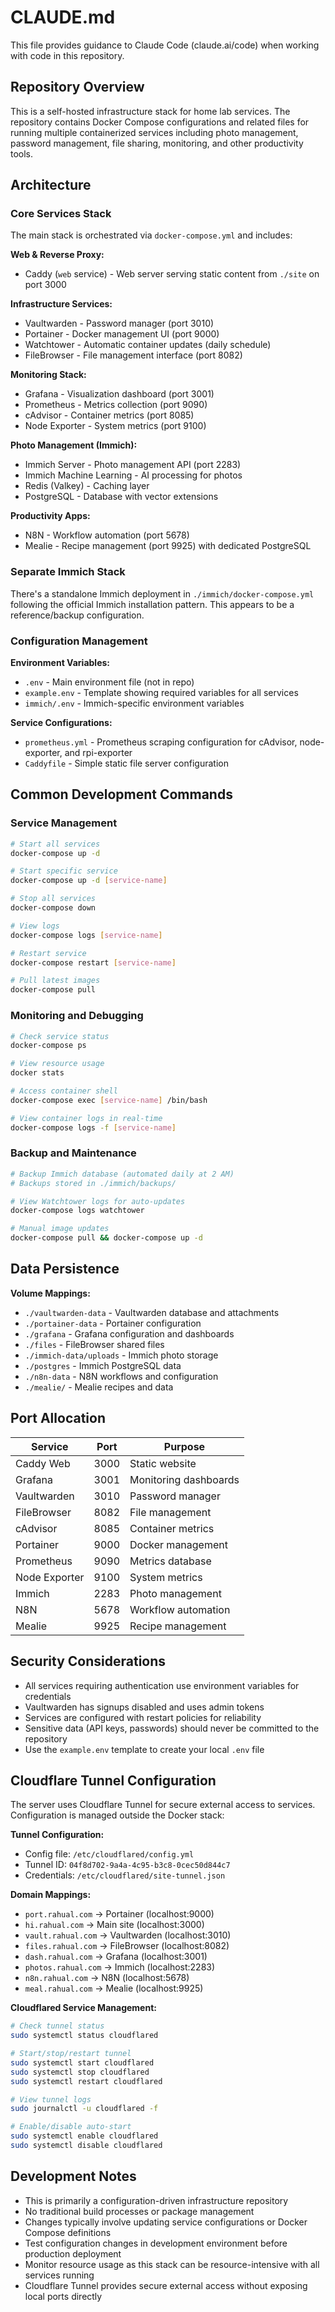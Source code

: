 # CLAUDE.md

This file provides guidance to Claude Code (claude.ai/code) when working with code in this repository.

## Repository Overview

This is a self-hosted infrastructure stack for home lab services. The repository contains Docker Compose configurations and related files for running multiple containerized services including photo management, password management, file sharing, monitoring, and other productivity tools.

## Architecture

### Core Services Stack

The main stack is orchestrated via `docker-compose.yml` and includes:

**Web & Reverse Proxy:**
- Caddy (`web` service) - Web server serving static content from `./site` on port 3000

**Infrastructure Services:**
- Vaultwarden - Password manager (port 3010)
- Portainer - Docker management UI (port 9000)
- Watchtower - Automatic container updates (daily schedule)
- FileBrowser - File management interface (port 8082)

**Monitoring Stack:**
- Grafana - Visualization dashboard (port 3001)
- Prometheus - Metrics collection (port 9090) 
- cAdvisor - Container metrics (port 8085)
- Node Exporter - System metrics (port 9100)

**Photo Management (Immich):**
- Immich Server - Photo management API (port 2283)
- Immich Machine Learning - AI processing for photos
- Redis (Valkey) - Caching layer
- PostgreSQL - Database with vector extensions

**Productivity Apps:**
- N8N - Workflow automation (port 5678)
- Mealie - Recipe management (port 9925) with dedicated PostgreSQL

### Separate Immich Stack

There's a standalone Immich deployment in `./immich/docker-compose.yml` following the official Immich installation pattern. This appears to be a reference/backup configuration.

### Configuration Management

**Environment Variables:**
- `.env` - Main environment file (not in repo)
- `example.env` - Template showing required variables for all services
- `immich/.env` - Immich-specific environment variables

**Service Configurations:**
- `prometheus.yml` - Prometheus scraping configuration for cAdvisor, node-exporter, and rpi-exporter
- `Caddyfile` - Simple static file server configuration

## Common Development Commands

### Service Management
```bash
# Start all services
docker-compose up -d

# Start specific service
docker-compose up -d [service-name]

# Stop all services
docker-compose down

# View logs
docker-compose logs [service-name]

# Restart service
docker-compose restart [service-name]

# Pull latest images
docker-compose pull
```

### Monitoring and Debugging
```bash
# Check service status
docker-compose ps

# View resource usage
docker stats

# Access container shell
docker-compose exec [service-name] /bin/bash

# View container logs in real-time
docker-compose logs -f [service-name]
```

### Backup and Maintenance
```bash
# Backup Immich database (automated daily at 2 AM)
# Backups stored in ./immich/backups/

# View Watchtower logs for auto-updates
docker-compose logs watchtower

# Manual image updates
docker-compose pull && docker-compose up -d
```

## Data Persistence

**Volume Mappings:**
- `./vaultwarden-data` - Vaultwarden database and attachments
- `./portainer-data` - Portainer configuration
- `./grafana` - Grafana configuration and dashboards
- `./files` - FileBrowser shared files
- `./immich-data/uploads` - Immich photo storage
- `./postgres` - Immich PostgreSQL data
- `./n8n-data` - N8N workflows and configuration
- `./mealie/` - Mealie recipes and data

## Port Allocation

| Service | Port | Purpose |
|---------|------|---------|
| Caddy Web | 3000 | Static website |
| Grafana | 3001 | Monitoring dashboards |
| Vaultwarden | 3010 | Password manager |
| FileBrowser | 8082 | File management |
| cAdvisor | 8085 | Container metrics |
| Portainer | 9000 | Docker management |
| Prometheus | 9090 | Metrics database |
| Node Exporter | 9100 | System metrics |
| Immich | 2283 | Photo management |
| N8N | 5678 | Workflow automation |
| Mealie | 9925 | Recipe management |

## Security Considerations

- All services requiring authentication use environment variables for credentials
- Vaultwarden has signups disabled and uses admin tokens
- Services are configured with restart policies for reliability
- Sensitive data (API keys, passwords) should never be committed to the repository
- Use the `example.env` template to create your local `.env` file

## Cloudflare Tunnel Configuration

The server uses Cloudflare Tunnel for secure external access to services. Configuration is managed outside the Docker stack:

**Tunnel Configuration:**
- Config file: `/etc/cloudflared/config.yml`
- Tunnel ID: `04f8d702-9a4a-4c95-b3c8-0cec50d844c7`
- Credentials: `/etc/cloudflared/site-tunnel.json`

**Domain Mappings:**
- `port.rahual.com` → Portainer (localhost:9000)
- `hi.rahual.com` → Main site (localhost:3000)
- `vault.rahual.com` → Vaultwarden (localhost:3010)
- `files.rahual.com` → FileBrowser (localhost:8082)
- `dash.rahual.com` → Grafana (localhost:3001)
- `photos.rahual.com` → Immich (localhost:2283)
- `n8n.rahual.com` → N8N (localhost:5678)
- `meal.rahual.com` → Mealie (localhost:9925)

**Cloudflared Service Management:**
```bash
# Check tunnel status
sudo systemctl status cloudflared

# Start/stop/restart tunnel
sudo systemctl start cloudflared
sudo systemctl stop cloudflared
sudo systemctl restart cloudflared

# View tunnel logs
sudo journalctl -u cloudflared -f

# Enable/disable auto-start
sudo systemctl enable cloudflared
sudo systemctl disable cloudflared
```

## Development Notes

- This is primarily a configuration-driven infrastructure repository
- No traditional build processes or package management
- Changes typically involve updating service configurations or Docker Compose definitions
- Test configuration changes in development environment before production deployment
- Monitor resource usage as this stack can be resource-intensive with all services running
- Cloudflare Tunnel provides secure external access without exposing local ports directly